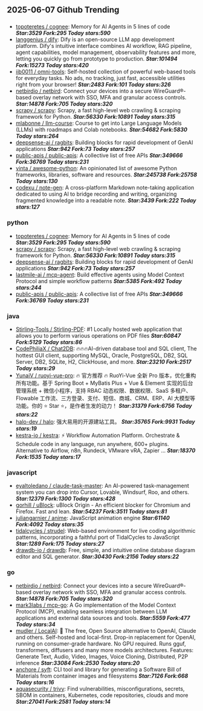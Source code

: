 ## 2025-06-07 Github Trending

### 
* [topoteretes / cognee](https://github.com/topoteretes/cognee): Memory for AI Agents in 5 lines of code ***Star:3529 Fork:295 Today stars:590***
* [langgenius / dify](https://github.com/langgenius/dify): Dify is an open-source LLM app development platform. Dify's intuitive interface combines AI workflow, RAG pipeline, agent capabilities, model management, observability features and more, letting you quickly go from prototype to production. ***Star:101494 Fork:15273 Today stars:420***
* [iib0011 / omni-tools](https://github.com/iib0011/omni-tools): Self-hosted collection of powerful web-based tools for everyday tasks. No ads, no tracking, just fast, accessible utilities right from your browser! ***Star:2483 Fork:101 Today stars:326***
* [netbirdio / netbird](https://github.com/netbirdio/netbird): Connect your devices into a secure WireGuard®-based overlay network with SSO, MFA and granular access controls. ***Star:14878 Fork:705 Today stars:320***
* [scrapy / scrapy](https://github.com/scrapy/scrapy): Scrapy, a fast high-level web crawling & scraping framework for Python. ***Star:56330 Fork:10891 Today stars:315***
* [mlabonne / llm-course](https://github.com/mlabonne/llm-course): Course to get into Large Language Models (LLMs) with roadmaps and Colab notebooks. ***Star:54682 Fork:5830 Today stars:264***
* [deepsense-ai / ragbits](https://github.com/deepsense-ai/ragbits): Building blocks for rapid development of GenAI applications ***Star:942 Fork:73 Today stars:257***
* [public-apis / public-apis](https://github.com/public-apis/public-apis): A collective list of free APIs ***Star:349666 Fork:36769 Today stars:231***
* [vinta / awesome-python](https://github.com/vinta/awesome-python): An opinionated list of awesome Python frameworks, libraries, software and resources. ***Star:245738 Fork:25758 Today stars:130***
* [codexu / note-gen](https://github.com/codexu/note-gen): A cross-platform Markdown note-taking application dedicated to using AI to bridge recording and writing, organizing fragmented knowledge into a readable note. ***Star:3439 Fork:222 Today stars:127***

### python
* [topoteretes / cognee](https://github.com/topoteretes/cognee): Memory for AI Agents in 5 lines of code ***Star:3529 Fork:295 Today stars:590***
* [scrapy / scrapy](https://github.com/scrapy/scrapy): Scrapy, a fast high-level web crawling & scraping framework for Python. ***Star:56330 Fork:10891 Today stars:315***
* [deepsense-ai / ragbits](https://github.com/deepsense-ai/ragbits): Building blocks for rapid development of GenAI applications ***Star:942 Fork:73 Today stars:257***
* [lastmile-ai / mcp-agent](https://github.com/lastmile-ai/mcp-agent): Build effective agents using Model Context Protocol and simple workflow patterns ***Star:5385 Fork:492 Today stars:244***
* [public-apis / public-apis](https://github.com/public-apis/public-apis): A collective list of free APIs ***Star:349666 Fork:36769 Today stars:231***

### java
* [Stirling-Tools / Stirling-PDF](https://github.com/Stirling-Tools/Stirling-PDF): #1 Locally hosted web application that allows you to perform various operations on PDF files ***Star:60847 Fork:5129 Today stars:86***
* [CodePhiliaX / Chat2DB](https://github.com/CodePhiliaX/Chat2DB): 🔥🔥🔥AI-driven database tool and SQL client, The hottest GUI client, supporting MySQL, Oracle, PostgreSQL, DB2, SQL Server, DB2, SQLite, H2, ClickHouse, and more. ***Star:23210 Fork:2517 Today stars:29***
* [YunaiV / ruoyi-vue-pro](https://github.com/YunaiV/ruoyi-vue-pro): 🔥 官方推荐 🔥 RuoYi-Vue 全新 Pro 版本，优化重构所有功能。基于 Spring Boot + MyBatis Plus + Vue & Element 实现的后台管理系统 + 微信小程序，支持 RBAC 动态权限、数据权限、SaaS 多租户、Flowable 工作流、三方登录、支付、短信、商城、CRM、ERP、AI 大模型等功能。你的 ⭐️ Star ⭐️，是作者生发的动力！ ***Star:31379 Fork:6756 Today stars:22***
* [halo-dev / halo](https://github.com/halo-dev/halo): 强大易用的开源建站工具。 ***Star:35765 Fork:9931 Today stars:19***
* [kestra-io / kestra](https://github.com/kestra-io/kestra): ⚡ Workflow Automation Platform. Orchestrate & Schedule code in any language, run anywhere, 600+ plugins. Alternative to Airflow, n8n, Rundeck, VMware vRA, Zapier ... ***Star:18370 Fork:1535 Today stars:17***

### javascript
* [eyaltoledano / claude-task-master](https://github.com/eyaltoledano/claude-task-master): An AI-powered task-management system you can drop into Cursor, Lovable, Windsurf, Roo, and others. ***Star:12379 Fork:1300 Today stars:428***
* [gorhill / uBlock](https://github.com/gorhill/uBlock): uBlock Origin - An efficient blocker for Chromium and Firefox. Fast and lean. ***Star:54237 Fork:3511 Today stars:81***
* [juliangarnier / anime](https://github.com/juliangarnier/anime): JavaScript animation engine ***Star:61140 Fork:4092 Today stars:35***
* [tidalcycles / strudel](https://github.com/tidalcycles/strudel): Web-based environment for live coding algorithmic patterns, incorporating a faithful port of TidalCycles to JavaScript ***Star:1289 Fork:175 Today stars:27***
* [drawdb-io / drawdb](https://github.com/drawdb-io/drawdb): Free, simple, and intuitive online database diagram editor and SQL generator. ***Star:30430 Fork:2156 Today stars:22***

### go
* [netbirdio / netbird](https://github.com/netbirdio/netbird): Connect your devices into a secure WireGuard®-based overlay network with SSO, MFA and granular access controls. ***Star:14878 Fork:705 Today stars:320***
* [mark3labs / mcp-go](https://github.com/mark3labs/mcp-go): A Go implementation of the Model Context Protocol (MCP), enabling seamless integration between LLM applications and external data sources and tools. ***Star:5559 Fork:477 Today stars:34***
* [mudler / LocalAI](https://github.com/mudler/LocalAI): 🤖 The free, Open Source alternative to OpenAI, Claude and others. Self-hosted and local-first. Drop-in replacement for OpenAI, running on consumer-grade hardware. No GPU required. Runs gguf, transformers, diffusers and many more models architectures. Features: Generate Text, Audio, Video, Images, Voice Cloning, Distributed, P2P inference ***Star:33084 Fork:2530 Today stars:20***
* [anchore / syft](https://github.com/anchore/syft): CLI tool and library for generating a Software Bill of Materials from container images and filesystems ***Star:7126 Fork:668 Today stars:16***
* [aquasecurity / trivy](https://github.com/aquasecurity/trivy): Find vulnerabilities, misconfigurations, secrets, SBOM in containers, Kubernetes, code repositories, clouds and more ***Star:27041 Fork:2581 Today stars:14***
